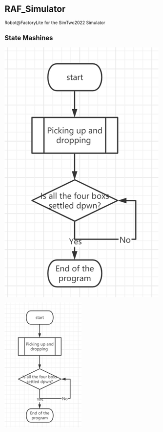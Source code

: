 # RAF_Simulator
Robot@FactoryLite for the SimTwo2022 Simulator

## State Mashines

![mainstate](/States/main.png?raw=true "Main State")

<img src="/States/main.png" width="50%" height="50%">
